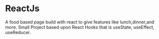 # ReactJs
A food based page build with react to give features like lunch,dinner,and more.
Small Project based upon React Hooks that is useState, useEffect, useReducer.
